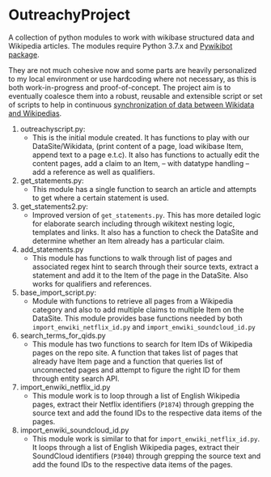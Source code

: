 # OutreachyProject
A collection of python modules to work with wikibase structured data and Wikipedia articles. The modules require Python 3.7.x and [Pywikibot package](https://github.com/wikimedia/pywikibot).

They are not much cohesive now and some parts are heavily personalized to my local environment or use hardcoding where not necessary, as this is both work-in-progress and proof-of-concept. The project aim is to eventually coalesce them into a robust, reusable and extensible script or set of scripts to help in continuous [synchronization of data between Wikidata and Wikipedias](https://phabricator.wikimedia.org/T276329).

1. outreachyscript.py:
   - This is the initial module created. It has functions to play with our DataSite/Wikidata, (print content of a page, load wikibase Item, append text to a page e.t.c). It also has functions to actually edit the content pages, add a claim to an
   Item, – with datatype handling – add a reference as well as qualifiers.
2. get_statements.py:
   - This module has a single function to search an article and attempts to get where a certain statement is used.
3. get_statements2.py:
   - Improved version of `get_statements.py`. This has more detailed logic for elaborate search including through wikitext
 nesting logic, templates and links. It also has a function to check the DataSite and determine whether an Item already has a particular claim.
3. add_statements.py
   - This module has functions to walk through list of pages and associated regex hint to search through their source texts, extract a statement and add it to the Item of the page in the DataSite. Also works for qualifiers and references.
5. base\_import\_script.py:
   - Module with functions to retrieve all pages from a Wikipedia category and also to add multiple claims to multiple Item on the DataSite. This module provides base functions needed by both `import_enwiki_netflix_id.py` and `import_enwiki_soundcloud_id.py`
6. search\_terms\_for\_qids.py
   - This module has two functions to search for Item IDs of Wikipedia pages on the repo site. A function that takes list of pages that already have Item page and a function that queries list of unconnected pages and attempt to figure the right ID for them through entity search API.
7. import\_enwiki\_netflix\_id.py
   - This module work is to loop through a list of  English Wikipedia pages, extract their Netflix identifiers (`P1874`) through grepping the source text and add the found IDs to the respective data items of the pages.
8. import\_enwiki\_soundcloud\_id.py
   - This module work is similar to that for `import_enwiki_netflix_id.py`. It loops through a list of  English Wikipedia pages, extract their SoundCloud identifiers (`P3040`) through grepping the source text and add the found IDs to the respective data items of the pages.
